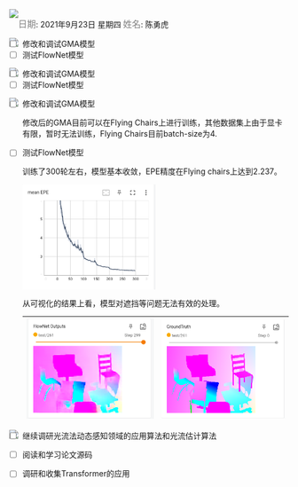 <img src = "https://img.shields.io/badge/Info%20%26%20Date-blueviolet" align="left">

<font color=gray size=3>日期</font>: 2021年9月23日 星期四        <font color=gray size=3>姓名</font>:  陈勇虎   

<img src = "https://img.shields.io/badge/-Plan-blueviolet" align="left">

- [ ] 修改和调试GMA模型
- [ ] 测试FlowNet模型

<img src = "https://img.shields.io/badge/-Do-blueviolet" align="left">

- [ ] 修改和调试GMA模型
- [ ] 测试FlowNet模型

<img src = "https://img.shields.io/badge/-Check-blueviolet" align="left">

- [ ] 修改和调试GMA模型

  修改后的GMA目前可以在Flying Chairs上进行训练，其他数据集上由于显卡有限，暂时无法训练，Flying Chairs目前batch-size为4.

- [ ] 测试FlowNet模型

	训练了300轮左右，模型基本收敛，EPE精度在Flying chairs上达到2.237。
  
  <img src = "./images/FlowNetPyTorch-9-23.4.png" align="center" style="width:50%">
  
  从可视化的结果上看，模型对遮挡等问题无法有效的处理。
  
  | <img src="./images/FlowNetPyTorch-9-23.1.png" style="zoom:80%;" /> | <img src="./images/FlowNetPyTorch-9-23.2.png" style="zoom:80%;" /> |
  | ------------------------------------------------------------ | ------------------------------------------------------------ |

<img src = "https://img.shields.io/badge/-Action-blueviolet" align="left">

- [ ] 继续调研光流法动态感知领域的应用算法和光流估计算法
- [ ] 阅读和学习论文源码
- [ ] 调研和收集Transformer的应用



​                











